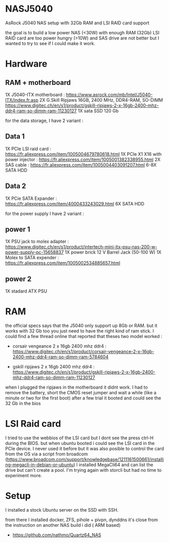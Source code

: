 # NASJ5040
AsRock J5040 NAS setup with 32Gb RAM and LSI RAID card support

the goal is to build a low power NAS (<30W) with enough RAM (32Gb)
LSI RAID card are too power hungry (>10W) and SAS drive are not better but I wanted to try to see if I could make it work.

# Hardware
## RAM + motherboard
1X J5040-ITX motherboard : https://www.asrock.com/mb/Intel/J5040-ITX/index.fr.asp
2X G.Skill Ripjaws 16GB, 2400 MHz, DDR4-RAM, SO-DIMM https://www.digitec.ch/en/s1/product/gskill-ripjaws-2-x-16gb-2400-mhz-ddr4-ram-so-dimm-ram-11230127
1X sata SSD 120 Gb

for the data storage, I have 2 variant :
## Data 1
1X PCIe LSI raid card : https://fr.aliexpress.com/item/1005004679780618.html
1X PCIe X1 X16 with power injector : https://fr.aliexpress.com/item/1005001382338955.html
2X SAS cable : https://fr.aliexpress.com/item/1005004403091207.html
6-8X SATA HDD
## Data 2
1X PCie SATA Expander : https://fr.aliexpress.com/item/4000433243029.html
6X SATA HDD

for the power supply I have 2 variant :
## power 1
1X PSU jack to molex adapter : https://www.digitec.ch/en/s1/product/intertech-mini-itx-psu-nas-200-w-power-supply-pc-15658837
1X power brick 12 V Barrel Jack (50-100 W)
1X Molex to SATA expender : https://fr.aliexpress.com/item/1005002534885657.html
## power 2
1X stadard ATX PSU

# RAM
the official specs says that the J5040 only support up 8Gb or RAM. but it works with 32 Gb too
you just need to have the right kind of ram stick. I could find a few thread online that reported that 
theses two model worked :

- corsair vengeance 2 x 16gb 2400 mhz ddr4 : https://www.digitec.ch/en/s1/product/corsair-vengeance-2-x-16gb-2400-mhz-ddr4-ram-so-dimm-ram-5784604

- gskill ripjaws 2 x 16gb 2400 mhz ddr4 : https://www.digitec.ch/en/s1/product/gskill-ripjaws-2-x-16gb-2400-mhz-ddr4-ram-so-dimm-ram-11230127

when I plugged the ripjaws in the motherboard it didnt work. I had to remove the battery, short the CMOS reset jumper and wait a while (like a minute or two for the first boot)
after a few trial it booted and could see the 32 Gb in the bios

# LSI Raid card
I tried to use the webbios of the LSI card but I dont see the press ctrl-H during the BIOS. but when ubuntu booted i could see the LSI card in the PCIe device.
I never used it before but it was also posible to control the card from the OS via a script from broadcom (https://www.broadcom.com/support/knowledgebase/1211161500661/installing-megacli-in-debian-or-ubuntu)
I installed MegaCli64 and can list the drive but can't create a pool.
I'm trying again with storcli but had no time to experiment more.

# Setup

I installed a stock Ubuntu server on the SSD with SSH.

from there I installed docker, ZFS, pihole + pivpn, dynddns 
it's close from the instruction on another NAS build i did ( ARM based)
- https://github.com/nathmo/Quartz64_NAS

